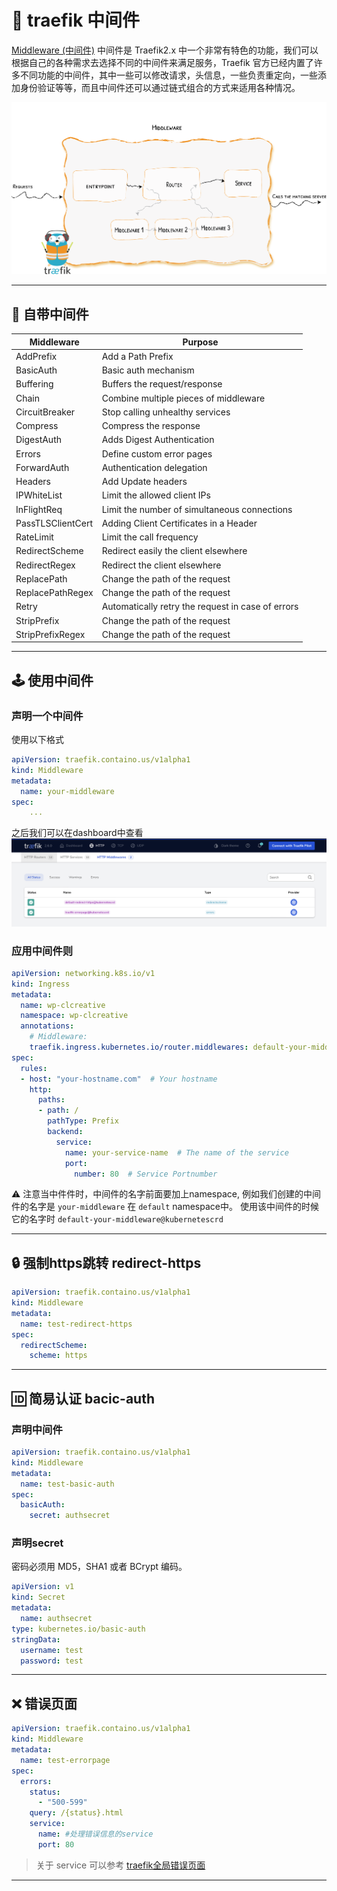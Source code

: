 # 🦦 traefik 中间件

[Middleware (中间件)](https://doc.traefik.io/traefik/v2.3/middlewares/overview/) 中间件是 Traefik2.x 中一个非常有特色的功能，我们可以根据自己的各种需求去选择不同的中间件来满足服务，Traefik 官方已经内置了许多不同功能的中间件，其中一些可以修改请求，头信息，一些负责重定向，一些添加身份验证等等，而且中间件还可以通过链式组合的方式来适用各种情况。

![middleware](middleware.png)

---

## 🏢 自带中间件
|Middleware|Purpose|
|----------|-------|
|AddPrefix|Add a Path Prefix|Path Modifier
|BasicAuth|Basic auth mechanism|Security, Authentication
|Buffering|Buffers the request/response|Request Lifecycle
|Chain|Combine multiple pieces of middleware|Middleware tool
|CircuitBreaker|Stop calling unhealthy services|Request Lifecycle
|Compress|Compress the response|Content Modifier
|DigestAuth|Adds Digest Authentication|Security, Authentication
|Errors|Define custom error pages|Request Lifecycle
|ForwardAuth|Authentication delegation|Security, Authentication
|Headers|Add Update headers|Security
|IPWhiteList|Limit the allowed client IPs|Security, Request lifecycle
|InFlightReq|Limit the number of simultaneous connections|Security, Request lifecycle
|PassTLSClientCert|Adding Client Certificates in a Header|Security
|RateLimit|Limit the call frequency|Security, Request lifecycle
|RedirectScheme|Redirect easily the client elsewhere|Request lifecycle
|RedirectRegex|Redirect the client elsewhere|Request lifecycle
|ReplacePath|Change the path of the request|Path Modifier
|ReplacePathRegex|Change the path of the request|Path Modifier
|Retry|Automatically retry the request in case of errors|Request lifecycle
|StripPrefix|Change the path of the request|Path Modifier
|StripPrefixRegex|Change the path of the request

---

## 🕹️ 使用中间件

### 声明一个中间件
使用以下格式
``` yaml
apiVersion: traefik.containo.us/v1alpha1
kind: Middleware
metadata:
  name: your-middleware
spec:
    ...
```

之后我们可以在dashboard中查看
![middleware](middleware2.png)

### 应用中间件则
``` yaml
apiVersion: networking.k8s.io/v1
kind: Ingress
metadata:
  name: wp-clcreative
  namespace: wp-clcreative
  annotations:
    # Middleware:
    traefik.ingress.kubernetes.io/router.middlewares: default-your-middleware@kubernetescrd, default-your-middleware-2@kubernetescrd
spec:
  rules:
  - host: "your-hostname.com"  # Your hostname
    http:
      paths:
      - path: /
        pathType: Prefix
        backend:
          service:
            name: your-service-name  # The name of the service
            port:
              number: 80  # Service Portnumber
```
⚠️ 注意当中件件时，中间件的名字前面要加上namespace, 例如我们创建的中间件的名字是 ```your-middleware``` 在 ```default``` namespace中。
使用该中间件的时候它的名字时 ```default-your-middleware@kubernetescrd```

---

## 🔒 强制https跳转 redirect-https
``` yaml
apiVersion: traefik.containo.us/v1alpha1
kind: Middleware
metadata:
  name: test-redirect-https
spec:
  redirectScheme:
    scheme: https
```

---

## 🆔 简易认证 bacic-auth

### 声明中间件
``` yaml
apiVersion: traefik.containo.us/v1alpha1
kind: Middleware
metadata:
  name: test-basic-auth
spec:
  basicAuth:
    secret: authsecret
```

### 声明secret
密码必须用 MD5，SHA1 或者 BCrypt 编码。
``` yaml
apiVersion: v1
kind: Secret
metadata:
  name: authsecret
type: kubernetes.io/basic-auth
stringData:
  username: test
  password: test
```
---

## ❌ 错误页面

```yaml
apiVersion: traefik.containo.us/v1alpha1
kind: Middleware
metadata:
  name: test-errorpage
spec:
  errors:
    status:
      - "500-599"
    query: /{status}.html
    service:
      name: #处理错误信息的service
      port: 80
```
> 关于 service 可以参考 [traefik全局错误页面](traefik全局错误页面.md)
---